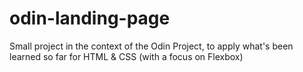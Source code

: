 # odin-landing-page
Small project in the context of the Odin Project, to apply what's been learned so far for HTML & CSS (with a focus on Flexbox)
